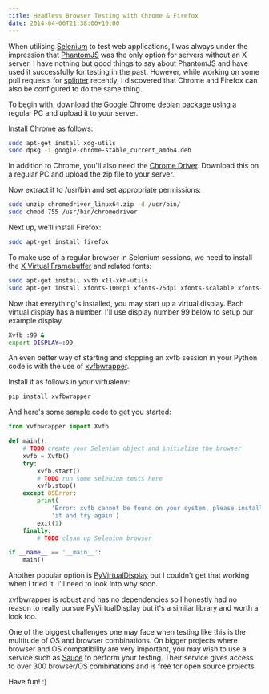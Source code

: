 ```yaml
---
title: Headless Browser Testing with Chrome & Firefox
date: 2014-04-06T21:38:00+10:00
---
```


When utilising [Selenium](http://docs.seleniumhq.org/) to test web
applications, I was always under the impression that
[PhantomJS](http://phantomjs.org/) was the only option for servers without an
X server.  I have nothing but good things to say about PhantomJS and have used
it successfully for testing in the past.  However, while working on some pull
requests for [splinter](https://github.com/cobrateam/splinter) recently, I
discovered that Chrome and Firefox can also be configured to do the same thing.

To begin with, download the
[Google Chrome debian package](https://www.google.com/intl/en/chrome/browser/?platform=linux)
using a regular PC and upload it to your server.

Install Chrome as follows:

``` bash
sudo apt-get install xdg-utils
sudo dpkg -i google-chrome-stable_current_amd64.deb
```

In addition to Chrome, you'll also need the
[Chrome Driver](https://code.google.com/p/selenium/wiki/ChromeDriver).
Download this on a regular PC and upload the zip file to your server.

Now extract it to /usr/bin and set appropriate permissions:

``` bash
sudo unzip chromedriver_linux64.zip -d /usr/bin/
sudo chmod 755 /usr/bin/chromedriver
```

Next up, we'll install Firefox:

``` bash
sudo apt-get install firefox
```

To make use of a regular browser in Selenium sessions, we need to install the
[X Virtual Framebuffer](http://en.wikipedia.org/wiki/Xvfb) and related fonts:

``` bash
sudo apt-get install xvfb x11-xkb-utils 
sudo apt-get install xfonts-100dpi xfonts-75dpi xfonts-scalable xfonts-cyrillic
```

Now that everything's installed, you may start up a virtual display.  Each
virtual display has a number.  I'll use display number 99 below to setup our
example display.

``` bash
Xvfb :99 &
export DISPLAY=:99
```

An even better way of starting and stopping an xvfb session in your Python code
is with the use of [xvfbwrapper](https://github.com/cgoldberg/xvfbwrapper).

Install it as follows in your virtualenv:

``` bash
pip install xvfbwrapper
```

And here's some sample code to get you started:

``` python
from xvfbwrapper import Xvfb

def main():
    # TODO create your Selenium object and initialise the browser
    xvfb = Xvfb()
    try:
        xvfb.start()
        # TODO run some selenium tests here
        xvfb.stop()
    except OSError:
        print(
            'Error: xvfb cannot be found on your system, please install '
            'it and try again')
        exit(1)
    finally:
        # TODO clean up Selenium browser

if __name__ == '__main__':
    main()
```

Another popular option is
[PyVirtualDisplay](https://github.com/ponty/PyVirtualDisplay) but I couldn't
get that working when I tried it.  I'll need to look into why soon.

xvfbwrapper is robust and has no dependencies so I honestly had no reason to
really pursue PyVirtualDisplay but it's a similar library and worth a look too.

One of the biggest challenges one may face when testing like this is the
multitude of OS and browser combinations.  On bigger projects where browser and
OS compatibility are very important, you may wish to use a service such as
[Sauce](https://saucelabs.com/selenium) to perform your testing. Their service
gives access to over 300 browser/OS combinations and is free for open source
projects.

Have fun! :)
